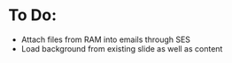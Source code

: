 # To Do:

- Attach files from RAM into emails through SES
- Load background from existing slide as well as content